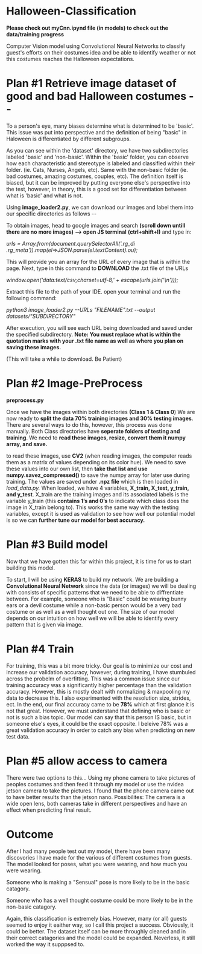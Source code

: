 # Halloween-Classification
**Please check out myCnn.ipynd file (in models) to check out the data/training progress**

Computer Vision model using Convolutional Neural Networks to 
classify guest's efforts on their costumes idea and be able to identify weather or not this costumes reaches the 
Halloween expectations.  

# Plan #1 Retrieve image dataset of good and bad Halloween costumes --

To a person's eye, many biases determine what is determined to be 'basic'. This issue was put into perspective and the definition of being "basic" in Haloween is differentiated by different subgroups.  

As you can see within the 'dataset' directory, we have two subdirectories labeled 'basic' and 'non-basic'. 
Within the 'basic' folder, you can observe how each characteristic and stereotype is labeled and classified within their folder. (ie. Cats, Nurses, Angels, etc). Same with the non-basic folder (ie. bad costumes, amazing costumes, couples, etc). The definition itself is biased, but it can be improved by putting everyone else's perspective into the test, however, in theory, this is a good set for differentiation between what is 'basic' and what is not. 

Using **image_loader2.py**, we can download our images and label them into our specific directories as follows -- 

To obtain images, head to google images and search **(scroll down untill there are no more images) --> open JS terminal** **(ctrl+shift+I)** and type in: 

*urls = Array.from(document.querySelectorAll('.rg_di .rg_meta')).map(el=>JSON.parse(el.textContent).ou);*

This will provide you an array for the URL of every image that is within the page. Next, type in this command to **DOWNLOAD** the .txt file of the URLs 

*window.open('data:text/csv;charset=utf-8,' + escape(urls.join('\n')));*

Extract this file to the path of your IDE. open your terminal and run the following command: 

*python3 image_loader2.py --URLs "FILENAME".txt --output datasets/"SUBDIRECTORY"* 

After execution, you will see each URL being downloaded and saved under the specified subdirectory. **Note: You must replace what is within the quotation marks with your .txt file name as well as where you plan on saving these images.**

(This will take a while to download. Be Patient)


# Plan #2 Image-PreProcess
**preprocess.py**

Once we have the images within both directories **(Class 1 & Class 0**) We are now ready to **split the data 70% training images and 30% testing images**. There are several ways to do this, however, this process was done manually. Both Class directories have **seperate folders of testing and training**. We need to **read these images, resize, convert them it numpy array, and save.** 

to read these images,  use **CV2** (when reading images, the computer reads them as a matrix of values depending on its color hue). We need to save these values into our own list, then **take that list and use numpy.savez_compressed()** to save the numpy array for later use during training. The values are saved under **.npz file** which is then loaded in *load_data.py.* When loaded, we have 4 variables, **X_train, X_test, y_train, and y_test**. X_train are the training images and its associated labels is the variable y_train (this **contains 1’s and 0’s** to indicate which class does the image in X_train belong to). This works the same way with the testing variables, except it is used as validation to see how well our potential model is so we can **further tune our model for best accuracy.** 


# Plan #3 Build model
Now that we have gotten this far within this project, it is time for us to start building this model.

To start, I will be using **KERAS** to build my network. We are building a **Convolutional Neural Network** since the data (or images) we will be dealing with consists of specific patterns that we need to be able to diffrentiate between. For example, someone who is "Basic" could be wearing bunny ears or a devil costume while a non-basic person would be a very bad costume or as well as a well thought out one. The size of our model depends on our intuition on how well we will be able to identify every pattern that is given via image.



# Plan #4 Train
For training, this was a bit more tricky. Our goal is to minimize our cost and increase our validation accuracy, however, during training, I have stumbuled across the probelm of overfitting. This was a common issue since our training accuracy was a significantly higher percentage than the validation accuracy. However, this is mostly dealt with normalizing & maxpooling my data to decrease this. I also experimented with the resolution size, strides, ect. In the end, our final accuracy came to be **78%** which at first glance it is not that great. However, we must understand that defining who is basic or not is such a bias topic. Our model can say that this person IS basic, but in someone else's eyes, it could be the exact opposite. I beleive 78% was a great validation accuracy in order to catch any bias when predicting on new test data. 


# Plan #5 allow access to camera
There were two options to this... Using my phone camera to take pictures of peoples costumes and then feed it through my model or use the nvidea jetson camera to take the pictures. I found that the phone camera came out to have better results than the jetson nano.  Possibilites:  The camera is a wide open lens, both cameras take in different perspectives and have an effect when predicting final result.


# Outcome
After I had many people test out my model, there have been many discovories I have made for the various of different costumes from guests. The model looked for poses, what you were wearing, and how much you were wearing. 

Someone who is making a "Sensual" pose is more likely to be in the basic catagory.  

Someone who has a well thought costume could be more likely to be in the non-basic catagory.

Again, this classification is extremely bias. However, many (or all) guests seemed to enjoy it eaither way, so I call this project a success. Obviously, it could be better. The dataset itself can be more throughly cleaned and in their correct catagories and the model could be expanded. Neverless, it still worked the way it supppsed to.  

